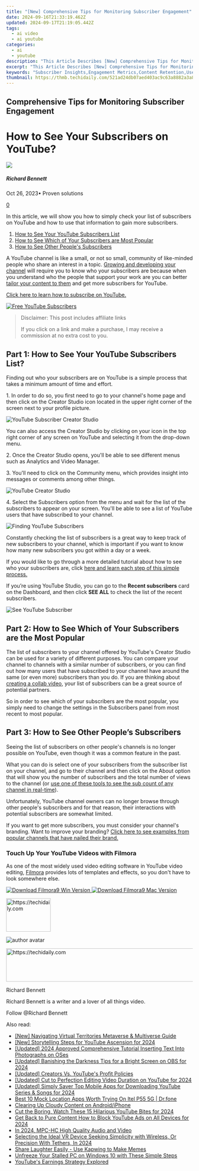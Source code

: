 ```yaml
---
title: "[New] Comprehensive Tips for Monitoring Subscriber Engagement"
date: 2024-09-16T21:33:19.462Z
updated: 2024-09-17T21:19:05.442Z
tags:
  - ai video
  - ai youtube
categories:
  - ai
  - youtube
description: "This Article Describes [New] Comprehensive Tips for Monitoring Subscriber Engagement"
excerpt: "This Article Describes [New] Comprehensive Tips for Monitoring Subscriber Engagement"
keywords: "Subscriber Insights,Engagement Metrics,Content Retention,User Interaction,Activity Analysis,Feedback Monitoring,Engagement Strategies"
thumbnail: https://thmb.techidaily.com/521ad24db07aed403ac9c63a8882a3a87b12e15e0d1178b868dfaacb16286760.jpg
---
```


## Comprehensive Tips for Monitoring Subscriber Engagement

# How to See Your Subscribers on YouTube?

![](https://images.wondershare.com/filmora/article-images/richard-bennett.jpg)

##### Richard Bennett

 Oct 26, 2023• Proven solutions

[0](#commentsBoxSeoTemplate)

In this article, we will show you how to simply check your list of subscribers on YouTube and how to use that information to gain more subscribers.

1. [How to See Your YouTube Subscribers List](#how)
2. [How to See Which of Your Subscribers are Most Popular](#popular)
3. [How to See Other People's Subscribers](#others)

A YouTube channel is like a small, or not so small, community of like-minded people who share an interest in a topic. [Growing and developing your channel](https://www.filmora.io/community-blog/24-smart-ways-that-actually-work---how-to-grow-309.html) will require you to know who your subscribers are because when you understand who the people that support your work are you can better [tailor your content to them](https://www.filmora.io/community-blog/understanding-youtube-analytics-%E2%80%93-take-charge-of-your-channel%21-286.html) and get more subscribers for YouTube.

[Click here to learn how to subscribe on YouTube.](https://www.filmora.io/community-blog/how-to-subscribe-on-youtube-for-ios-android-or-browser-313.html)

[![Free YouTube Subscribers](https://images.wondershare.com/filmora/article-images/free-youtube-subscribers.jpg)](https://www.filmora.io/free-youtube-subscribers?utm%5Fsource=blog&utm%5Fcampaign=get%5Fsubs%5Fevergreen&utm%5Fcontent=blog%201)

>  Disclaimer: This post includes affiliate links
>
>  If you click on a link and make a purchase, I may receive a commission at no extra cost to you.
>

## Part 1: How to See Your YouTube Subscribers List?

Finding out who your subscribers are on YouTube is a simple process that takes a minimum amount of time and effort.

1\. In order to do so, you first need to go to your channel's home page and then click on the Creator Studio icon located in the upper right corner of the screen next to your profile picture.

![YouTube Subscriber Creator Studio](https://images.wondershare.com/filmora/article-images/see-youtube-subscriber-create-studio.jpg)

You can also access the Creator Studio by clicking on your icon in the top right corner of any screen on YouTube and selecting it from the drop-down menu.

2\. Once the Creator Studio opens, you'll be able to see different menus such as Analytics and Video Manager.

3\. You'll need to click on the Community menu, which provides insight into messages or comments among other things.

![YouTube Creator Studio](https://images.wondershare.com/filmora/article-images/see-youtube-subscriber-community-create-studio.jpg)

4\. Select the Subscribers option from the menu and wait for the list of the subscribers to appear on your screen. You'll be able to see a list of YouTube users that have subscribed to your channel.

![Finding YouTube Subscribers ](https://images.wondershare.com/filmora/article-images/check-youtube-subscriber-in-community.jpg)

Constantly checking the list of subscribers is a great way to keep track of new subscribers to your channel, which is important if you want to know how many new subscribers you got within a day or a week.

If you would like to go through a more detailed tutorial about how to see who your subscribers are, click [here and learn each step of this simple process.](https://www.youtube.com/watch?v=MKndwFejMow)

If you’re using YouTube Studio, you can go to the **Recent subscribers** card on the Dashboard, and then click **SEE ALL** to check the list of the recent subscribers.

![ See YouTube Subscriber](https://images.wondershare.com/filmora/article-images/check-youtube-subscriber-in-youtube-studio.jpg)

## Part 2: How to See Which of Your Subscribers are the Most Popular

The list of subscribers to your channel offered by YouTube's Creator Studio can be used for a variety of different purposes. You can compare your channel to channels with a similar number of subscribers, or you can find out how many users that have subscribed to your channel have around the same (or even more) subscribers than you do. If you are thinking about [creating a collab video](https://www.filmora.io/community-blog/how-to-make-collab-videos-and-grow-your-channel-206.html), your list of subscribers can be a great source of potential partners.

So in order to see which of your subscribers are the most popular, you simply need to change the settings in the Subscribers panel from most recent to most popular.

## Part 3: How to See Other People’s Subscribers

Seeing the list of subscribers on other people's channels is no longer possible on YouTube, even though it was a common feature in the past.

What you can do is select one of your subscribers from the subscriber list on your channel, and go to their channel and then click on the About option that will show you the number of subscribers and the total number of views to the channel (or [use one of these tools to see the sub count of any channel in real-time](https://tools.techidaily.com/wondershare/filmora/download/)).

Unfortunately, YouTube channel owners can no longer browse through other people's subscribers and for that reason, their interactions with potential subscribers are somewhat limited.

If you want to get more subscribers, you must consider your channel's branding. Want to improve your branding? [Click here to see examples from popular channels that have nailed their brand.](https://www.filmora.io/community-blog/how-to-brand-your-youtube-channel-to-get-more-subscribers-411.html)

### Touch Up Your YouTube Videos with Filmora

As one of the most widely used video editing software in YouTube video editing, [Filmora](https://tools.techidaily.com/wondershare/filmora/download/) provides lots of templates and effects, so you don't have to look somewhere else.

[![Download Filmora9 Win Version](https://images.wondershare.com/filmora/guide/download-btn-win.jpg) ](https://tools.techidaily.com/wondershare/filmora/download/) [![Download Filmora9 Mac Version](https://images.wondershare.com/filmora/guide/download-btn-mac.jpg) ](https://tools.techidaily.com/wondershare/filmora/download/)

<!-- affiliate ads begin -->
<a href="https://aligracehair.sjv.io/c/5597632/2135407/19272" target="_top" id="2135407">
  <img src="//a.impactradius-go.com/display-ad/19272-2135407" border="0" alt="https://techidaily.com" width="120" height="90"/>
</a>
<img height="0" width="0" src="https://aligracehair.sjv.io/i/5597632/2135407/19272" style="position:absolute;visibility:hidden;" border="0" />
<!-- affiliate ads end -->

![author avatar](https://images.wondershare.com/filmora/article-images/richard-bennett.jpg)

<!-- affiliate ads begin -->
<a href="https://bluettiit.sjv.io/c/5597632/2114267/17093" target="_top" id="2114267">
  <img src="//a.impactradius-go.com/display-ad/17093-2114267" border="0" alt="https://techidaily.com" width="728" height="90"/>
</a>
<img height="0" width="0" src="https://bluettiit.sjv.io/i/5597632/2114267/17093" style="position:absolute;visibility:hidden;" border="0" />
<!-- affiliate ads end -->

Richard Bennett

Richard Bennett is a writer and a lover of all things video.

Follow @Richard Bennett

<ins class="adsbygoogle"
     style="display:block"
     data-ad-format="autorelaxed"
     data-ad-client="ca-pub-7571918770474297"
     data-ad-slot="1223367746"></ins>

<ins class="adsbygoogle"
     style="display:block"
     data-ad-client="ca-pub-7571918770474297"
     data-ad-slot="8358498916"
     data-ad-format="auto"
     data-full-width-responsive="true"></ins>

<span class="atpl-alsoreadstyle">Also read:</span>
<div><ul>
<li><a href="https://extra-skills.techidaily.com/new-navigating-virtual-territories-metaverse-and-multiverse-guide/"><u>[New] Navigating Virtual Territories Metaverse & Multiverse Guide</u></a></li>
<li><a href="https://youtube-lab.techidaily.com/torytelling-steps-for-youtube-ascension-for-2024/"><u>[New] Storytelling Steps for YouTube Ascension for 2024</u></a></li>
<li><a href="https://vp-tips.techidaily.com/updated-2024-approved-comprehensive-tutorial-inserting-text-into-photographs-on-oses/"><u>[Updated] 2024 Approved Comprehensive Tutorial Inserting Text Into Photographs on OSes</u></a></li>
<li><a href="https://screen-capture.techidaily.com/updated-banishing-the-darkness-tips-for-a-bright-screen-on-obs-for-2024/"><u>[Updated] Banishing the Darkness Tips for a Bright Screen on OBS for 2024</u></a></li>
<li><a href="https://youtube-lab.techidaily.com/ed-creators-vs-youtubes-profit-policies/"><u>[Updated] Creators Vs. YouTube's Profit Policies</u></a></li>
<li><a href="https://youtube-lab.techidaily.com/ed-cut-to-perfection-editing-video-duration-on-youtube-for-2024/"><u>[Updated] Cut to Perfection Editing Video Duration on YouTube for 2024</u></a></li>
<li><a href="https://youtube-lab.techidaily.com/ed-simply-saver-top-mobile-apps-for-downloading-youtube-series-and-songs-for-2024/"><u>[Updated] Simply Saver Top Mobile Apps for Downloading YouTube Series & Songs for 2024</u></a></li>
<li><a href="https://fake-location.techidaily.com/best-10-mock-location-apps-worth-trying-on-itel-p55-5g-drfone-by-drfone-virtual-android/"><u>Best 10 Mock Location Apps Worth Trying On Itel P55 5G | Dr.fone</u></a></li>
<li><a href="https://facebook-video-recording.techidaily.com/clearing-up-cloudy-content-on-androidiphone/"><u>Clearing Up Cloudy Content on Android/iPhone</u></a></li>
<li><a href="https://youtube-lab.techidaily.com/he-boring-watch-these-15-hilarious-youtube-bites-for-2024/"><u>Cut the Boring, Watch These 15 Hilarious YouTube Bites for 2024</u></a></li>
<li><a href="https://youtube-lab.techidaily.com/ack-to-pure-content-how-to-block-youtube-ads-on-all-devices-for-2024/"><u>Get Back to Pure Content How to Block YouTube Ads on All Devices for 2024</u></a></li>
<li><a href="https://extra-support.techidaily.com/in-2024-mpc-hc-high-quality-audio-and-video/"><u>In 2024, MPC-HC High Quality Audio and Video</u></a></li>
<li><a href="https://extra-skills.techidaily.com/selecting-the-ideal-vr-device-seeking-simplicity-with-wireless-or-precision-with-tethers-in-2024/"><u>Selecting the Ideal VR Device Seeking Simplicity with Wireless, Or Precision With Tethers, In 2024</u></a></li>
<li><a href="https://extra-hints.techidaily.com/share-laughter-easily-use-kapwing-to-make-memes/"><u>Share Laughter Easily - Use Kapwing to Make Memes</u></a></li>
<li><a href="https://tech-hub.techidaily.com/unfreeze-your-stalled-pc-on-windows-10-with-these-simple-steps/"><u>Unfreeze Your Stalled PC on Windows 10 with These Simple Steps</u></a></li>
<li><a href="https://youtube-lab.techidaily.com/bes-earnings-strategy-explored/"><u>YouTube's Earnings Strategy Explored</u></a></li>
</ul></div>

